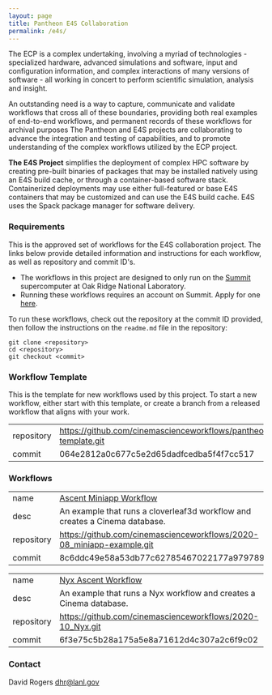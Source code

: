 ```yaml
---
layout: page
title: Pantheon E4S Collaboration 
permalink: /e4s/
---
```


The ECP is a complex undertaking, involving a myriad of technologies - specialized hardware, advanced simulations and software, input and configuration information, and complex interactions of many versions of software - all working in concert to perform scientific simulation, analysis and insight.

An outstanding need is a way to capture, communicate and validate workflows that cross all of these boundaries, providing both real examples of end-to-end workflows, and permanent records of these workflows for archival purposes The Pantheon and E4S projects are collaborating to advance the integration and testing of capabilities, and to promote understanding of the complex workflows utilized by the ECP project.


**The E4S Project** simplifies the deployment of complex HPC software by creating pre-built binaries of packages that may be installed natively using an E4S build cache, or through a container-based software stack. Containerized deployments may use either full-featured or base E4S containers that may be customized and can use the E4S build cache. E4S uses the Spack package manager for software delivery. 

### Requirements

This is the approved set of workflows for the E4S collaboration project. The links below provide detailed information and instructions for each workflow, as well as repository and commit ID's.

- The workflows in this project are designed to only run on the [Summit](https://www.olcf.ornl.gov/olcf-resources/compute-systems/summit) supercomputer at Oak Ridge National Laboratory.
- Running these workflows requires an account on Summit. Apply for one [here](https://www.olcf.ornl.gov/for-users/documents-forms/olcf-account-application/).

To run these workflows, check out the repository at the commit ID provided, then follow the instructions on the `readme.md` file in the repository:

```
git clone <repository>
cd <repository>
git checkout <commit>
```
### Workflow Template

This is the template for new workflows used by this project. To start a new workflow, either start with this template, or create a branch from a released workflow that aligns with your work. 

|          |   |
|----------|---|
|repository| https://github.com/cinemascienceworkflows/pantheon-template.git |
|commit    | 064e2812a0c677c5e2d65dadfcedba5f4f7cc517 |

### Workflows

|          |   |
|----------|---|
|name      | [Ascent Miniapp Workflow](https://github.com/cinemascienceworkflows/2020-08_miniapp-example/tree/8c6ddc49e58a53db77c62785467022177a979789) |
|desc      | An example that runs a cloverleaf3d workflow and creates a Cinema database.|
|repository| https://github.com/cinemascienceworkflows/2020-08_miniapp-example.git |
|commit    | 8c6ddc49e58a53db77c62785467022177a979789 |


|          |   |
|----------|---|
|name      | [Nyx Ascent Workflow](https://github.com/cinemascienceworkflows/2020-10_Nyx/tree/6f3e75c5b28a175a5e8a71612d4c307a2c6f9c02)|
|desc      | An example that runs a Nyx workflow and creates a Cinema database.|
|repository| https://github.com/cinemascienceworkflows/2020-10_Nyx.git |
|commit    | 6f3e75c5b28a175a5e8a71612d4c307a2c6f9c02 |

### Contact

David Rogers dhr@lanl.gov

